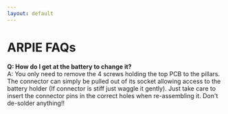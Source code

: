 ```yaml
---
layout: default
---
```


# ARPIE FAQs

**Q: How do I get at the battery to change it?**<br>
A: You only need to remove the 4 screws holding the top PCB to the pillars. The connector can simply be pulled out of its socket allowing access to the battery holder (If connector is stiff just waggle it gently). Just take care to insert the connector pins in the correct holes when re-assembling it. Don't de-solder anything!!